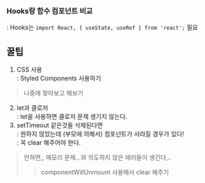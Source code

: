 ### Hooks랑 함수 컴포넌트 비교
: Hooks는 ```import React, { useState, useRef } from 'react';``` 필요

## 꿀팁
1. CSS 사용\
: Styled Components 사용하기
> 나중에 찾아보고 해보기
2. let과 클로저\
: let을 사용하면 클로저 문제 생기지 않는다.
3. setTimeout 같은것들 삭제된다면\
: 원하지 않았는데 (부모에 의해서) 컴포넌트가 사라질 경우가 있다!\
: 꼭 clear 해주어야 한다.
> 안하면,, 메모리 문제...와 의도하지 않은 에러들이 생긴다,..
>> componentWillUnmount 사용해서 clear 해주기
